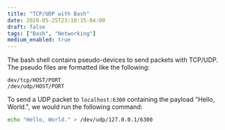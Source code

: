 ```yaml
---
title: "TCP/UDP with Bash"
date: 2020-05-25T23:10:15-04:00
draft: false
tags: ["Bash", "Networking"]
medium_enabled: true
---
```


The bash shell contains pseudo-devices to send packets with TCP/UDP. The pseudo files are formatted like the following:

```
dev/tcp/HOST/PORT
/dev/udp/HOST/PORT
```

To send a UDP packet to `localhost:6300` containing the payload "Hello, World.", we would run the following command:

```bash
echo "Hello, World." > /dev/udp/127.0.0.1/6300
```